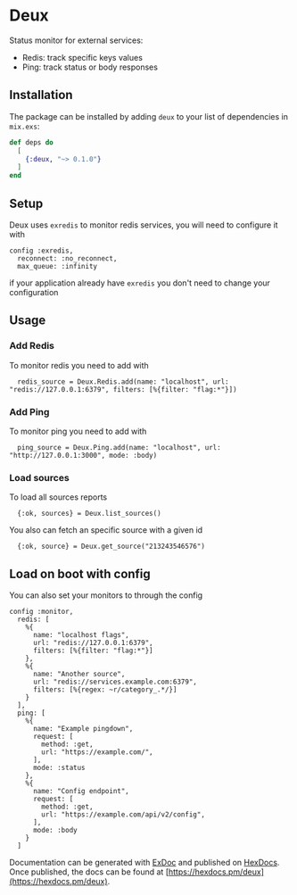 # Deux

Status monitor for external services:
  - Redis: track specific keys values
  - Ping: track status or body responses

## Installation

The package can be installed by adding `deux` to your list of dependencies in `mix.exs`:

```elixir
def deps do
  [
    {:deux, "~> 0.1.0"}
  ]
end
```
## Setup

Deux uses `exredis` to monitor redis services, you will need to configure it with

```
config :exredis,
  reconnect: :no_reconnect,
  max_queue: :infinity
```

if your application already have `exredis` you don't need to change your configuration

## Usage

### Add Redis

To monitor redis you need to add with

```
  redis_source = Deux.Redis.add(name: "localhost", url: "redis://127.0.0.1:6379", filters: [%{filter: "flag:*"}])
```

### Add Ping

To monitor ping you need to add with

```
  ping_source = Deux.Ping.add(name: "localhost", url: "http://127.0.0.1:3000", mode: :body)
```

### Load sources

To load all sources reports

```
  {:ok, sources} = Deux.list_sources()
```

You also can fetch an specific source with a given id

```
  {:ok, source} = Deux.get_source("213243546576")
``` 

## Load on boot with config

You can also set your monitors to through the config

```
config :monitor,
  redis: [
    %{
      name: "localhost flags",
      url: "redis://127.0.0.1:6379",
      filters: [%{filter: "flag:*"}]
    },
    %{
      name: "Another source",
      url: "redis://services.example.com:6379",
      filters: [%{regex: ~r/category_.*/}]
    }
  ],
  ping: [
    %{
      name: "Example pingdown",
      request: [
        method: :get,
        url: "https://example.com/",
      ],
      mode: :status
    },
    %{
      name: "Config endpoint",
      request: [
        method: :get,
        url: "https://example.com/api/v2/config",
      ],
      mode: :body
    }
  ]
```

Documentation can be generated with [ExDoc](https://github.com/elixir-lang/ex_doc)
and published on [HexDocs](https://hexdocs.pm). Once published, the docs can
be found at [https://hexdocs.pm/deux](https://hexdocs.pm/deux).
